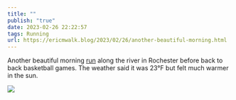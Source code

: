 ```yaml
---
title: ""
publish: "true"
date: 2023-02-26 22:22:57
tags: Running
url: https://ericmwalk.blog/2023/02/26/another-beautiful-morning.html
---
```


Another beautiful morning [run](http://www.strava.com/activities/8626810006) along the river in Rochester before back to back basketball games. The weather said it was 23°F but felt much warmer in the sun.


![](https://ericmwalk.blog/uploads/2023/58a33b7f10.jpg)